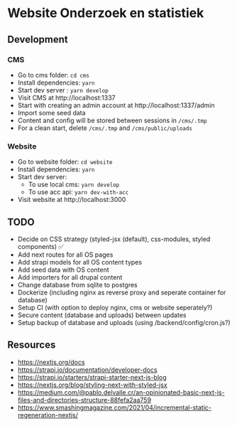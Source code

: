 # Website Onderzoek en statistiek

## Development

### CMS
* Go to cms folder: `cd cms`
* Install dependencies: `yarn`
* Start dev server : `yarn develop`
* Visit CMS at http://localhost:1337
* Start with creating an admin account at http://localhost:1337/admin
* Import some seed data
* Content and config will be stored between sessions in `/cms/.tmp`
* For a clean start, delete `/cms/.tmp` and `/cms/public/uploads`

### Website
* Go to website folder: `cd website`
* Install dependencies: `yarn`
* Start dev server:
    * To use local cms: `yarn develop`
    * To use acc api: `yarn dev-with-acc`
* Visit website at http://localhost:3000

## TODO
* Decide on CSS strategy (styled-jsx (default), css-modules, styled components) ✅
* Add next routes for all OS pages
* Add strapi models for all OS content types
* Add seed data with OS content
* Add importers for all drupal content
* Change database from sqlite to postgres
* Dockerize (including nginx as reverse proxy and seperate container for database)
* Setup CI (with option to deploy nginx, cms or website seperately?)
* Secure content (database and uploads) between updates
* Setup backup of database and uploads (using /backend/config/cron.js?)

## Resources
* https://nextjs.org/docs
* https://strapi.io/documentation/developer-docs
* https://strapi.io/starters/strapi-starter-next-js-blog
* https://nextjs.org/blog/styling-next-with-styled-jsx
* https://medium.com/@pablo.delvalle.cr/an-opinionated-basic-next-js-files-and-directories-structure-88fefa2aa759
* https://www.smashingmagazine.com/2021/04/incremental-static-regeneration-nextjs/